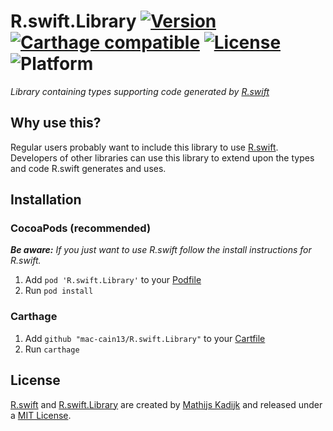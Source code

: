 # R.swift.Library [![Version](https://img.shields.io/cocoapods/v/R.swift.Library.svg?style=flat)](http://cocoapods.org/?q=R.swift.Library) [![Carthage compatible](https://img.shields.io/badge/Carthage-compatible-4BC51D.svg?style=flat)](https://github.com/Carthage/Carthage) [![License](https://img.shields.io/cocoapods/l/R.swift.Library.svg?style=flat)](blob/master/License) ![Platform](https://img.shields.io/cocoapods/p/R.swift.Library.svg?style=flat)

_Library containing types supporting code generated by [R.swift](https://github.com/mac-cain13/R.swift)_

## Why use this?

Regular users probably want to include this library to use [R.swift](https://github.com/mac-cain13/R.swift). Developers of other libraries can use this library to extend upon the types and code R.swift generates and uses.

## Installation

### CocoaPods (recommended)

_**Be aware:** If you just want to use R.swift follow the install instructions for R.swift._

1. Add `pod 'R.swift.Library'` to your [Podfile](http://cocoapods.org/#get_started)
2. Run `pod install`

### Carthage

1. Add `github "mac-cain13/R.swift.Library"` to your [Cartfile](https://github.com/Carthage/Carthage/blob/master/Documentation/Artifacts.md#cartfile)
2. Run `carthage`

## License

[R.swift](https://github.com/mac-cain13/R.swift) and [R.swift.Library](https://github.com/mac-cain13/R.swift.Library) are created by [Mathijs Kadijk](https://github.com/mac-cain13) and released under a [MIT License](License).
